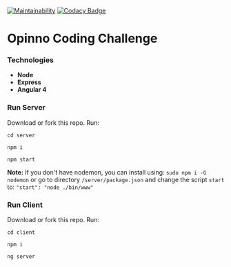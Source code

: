 [![Maintainability](https://api.codeclimate.com/v1/badges/53f5f1f8de41c29601d9/maintainability)](https://codeclimate.com/github/soyjuanmacias/phone-store/maintainability) [![Codacy Badge](https://api.codacy.com/project/badge/Grade/e11ad02693074a6f9ed7bcfed6c4b398)](https://www.codacy.com/app/soyjuanmacias/phone-store?utm_source=github.com&amp;utm_medium=referral&amp;utm_content=soyjuanmacias/phone-store&amp;utm_campaign=Badge_Grade) 

# Opinno Coding Challenge

### Technologies
  - __Node__
  - __Express__
  - __Angular 4__


### Run Server
Download or fork this repo.
Run:

```
cd server

npm i

npm start
```


__Note:__ If you don't have nodemon, you can install using: `sudo npm i -G nodemon` or go to directory `/server/package.json` and change the script `start` to: `"start": "node ./bin/www"`

### Run Client
Download or fork this repo.
Run:

```
cd client

npm i

ng server
```